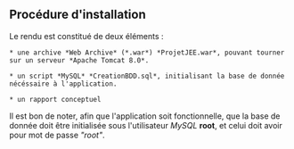 ## Procédure d'installation

Le rendu est constitué de deux éléments :

	* une archive *Web Archive* (*.war*) *ProjetJEE.war*, pouvant tourner sur un serveur *Apache Tomcat 8.0*.

	* un script *MySQL* *CreationBDD.sql*, initialisant la base de donnée nécéssaire à l'application.

	* un rapport conceptuel

Il est bon de noter, afin que l'application soit fonctionnelle, que la base de donnée doit être initialisée sous l'utilisateur *MySQL* **root**, et celui doit avoir pour mot de passe *"root"*.
